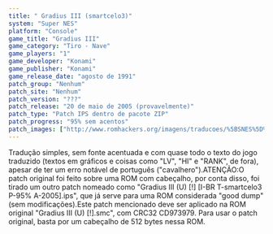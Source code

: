```yaml
---
title: " Gradius III (smartcelo3)"
system: "Super NES"
platform: "Console"
game_title: "Gradius III"
game_category: "Tiro - Nave"
game_players: "1"
game_developer: "Konami"
game_publisher: "Konami"
game_release_date: "agosto de 1991"
patch_group: "Nenhum"
patch_site: "Nenhum"
patch_version: "???"
patch_release: "20 de maio de 2005 (provavelmente)"
patch_type: "Patch IPS dentro de pacote ZIP"
patch_progress: "95% sem acentos"
patch_images: ["http://www.romhackers.org/imagens/traducoes/%5BSNES%5D%20Gradius%20III%20-%20smartcelo3%20-%201.png","http://www.romhackers.org/imagens/traducoes/%5BSNES%5D%20Gradius%20III%20-%20smartcelo3%20-%202.png","http://www.romhackers.org/imagens/traducoes/%5BSNES%5D%20Gradius%20III%20-%20smartcelo3%20-%203.png"]
---
```

Tradução simples, sem fonte acentuada e com quase todo o texto do jogo traduzido (textos em gráficos e coisas como "LV", "HI" e "RANK", de fora), apesar de ter um erro notável de português ("cavalhero").ATENÇÃO:O patch original foi feito sobre uma ROM com cabeçalho, por conta disso, foi tirado um outro patch nomeado como "Gradius III (U) [!] [I-BR T-smartcelo3 P-95% A-2005].ips", que já serve para uma ROM considerada "good dump" (sem modificações).Este patch mencionado deve ser aplicado na ROM original "Gradius III (U) [!].smc", com CRC32 CD973979. Para usar o patch original, basta por um cabeçalho de 512 bytes nessa ROM.